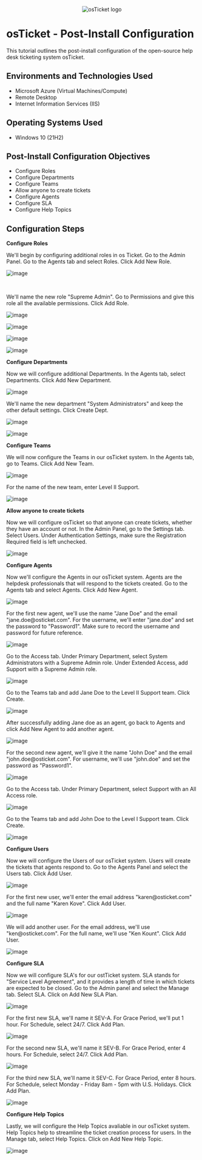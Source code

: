 <p align="center">
<img src="https://i.imgur.com/Clzj7Xs.png" alt="osTicket logo"/>
</p>

<h1>osTicket - Post-Install Configuration</h1>
This tutorial outlines the post-install configuration of the open-source help desk ticketing system osTicket.<br />

<h2>Environments and Technologies Used</h2>

- Microsoft Azure (Virtual Machines/Compute)
- Remote Desktop
- Internet Information Services (IIS)

<h2>Operating Systems Used </h2>

- Windows 10</b> (21H2)

<h2>Post-Install Configuration Objectives</h2>

- Configure Roles
- Configure Departments 
- Configure Teams
- Allow anyone to create tickets
- Configure Agents
- Configure SLA
- Configure Help Topics

<h2>Configuration Steps</h2>

**Configure Roles**
<p>
  We'll begin by configuring additional roles in os Ticket. Go to the Admin Panel. Go to the Agents tab and select Roles. Click Add New Role. 
</p>

![image](https://github.com/marbienjimeno/post-install-config/assets/29347863/4cd005b7-441c-4f48-ab92-adcd8e0b1558)

<br />

<p>
  We'll name the new role "Supreme Admin". Go to Permissions and give this role all the available permissions. Click Add Role.
</p>

![image](https://github.com/marbienjimeno/post-install-config/assets/29347863/5bdb3441-4f92-4233-9aec-cb9940bb154e)

![image](https://github.com/marbienjimeno/post-install-config/assets/29347863/85ff22f6-209c-41bf-8ff3-d34f2e0be6b1)

![image](https://github.com/marbienjimeno/post-install-config/assets/29347863/d3d53ac3-461f-4823-bc87-b50f5042c9e7)

![image](https://github.com/marbienjimeno/post-install-config/assets/29347863/7b80be09-f2b0-402b-9c21-088a8bd2476e)

**Configure Departments**
<p>
  Now we will configure additional Departments. In the Agents tab, select Departments. Click Add New Department.
</p>

![image](https://github.com/marbienjimeno/post-install-config/assets/29347863/c5308a0c-e381-4eb7-aad6-43278a6f6bf1)

<p>
  We'll name the new department "System Administrators" and keep the other default settings. Click Create Dept.
</p>

![image](https://github.com/marbienjimeno/post-install-config/assets/29347863/2c6161f7-7eb2-44fc-985b-4cda3d41f8dd)

![image](https://github.com/marbienjimeno/post-install-config/assets/29347863/63dae9c8-6533-4751-9bdb-9dbc8c6ae3b2)

**Configure Teams**
<p>
  We will now configure the Teams in our osTicket system. In the Agents tab, go to Teams. Click Add New Team. 
</p>

![image](https://github.com/marbienjimeno/post-install-config/assets/29347863/7be8ebe3-f904-4c7f-b372-42881aa8c31a)

<p>
  For the name of the new team, enter Level II Support. 
</p>

![image](https://github.com/marbienjimeno/post-install-config/assets/29347863/2d6cfc5b-fbb8-4fd1-b9f5-0acaa97a3688)

**Allow anyone to create tickets**
<p>
  Now we will configure osTicket so that anyone can create tickets, whether they have an account or not. In the Admin Panel, go to the Settings tab. Select Users. Under Authentication Settings, make sure the Registration Required field is left unchecked. 
</p>

![image](https://github.com/marbienjimeno/post-install-config/assets/29347863/f02d65e3-09d6-4e5e-82ea-9d75fdcbad42)

**Configure Agents**
<p>
  Now we'll configure the Agents in our osTicket system. Agents are the helpdesk professionals that will respond to the tickets created. Go to the Agents tab and select Agents. Click Add New Agent.
</p>

![image](https://github.com/marbienjimeno/post-install-config/assets/29347863/b0968cb9-0b85-4554-8475-cf655c79d7fb)

<p>
  For the first new agent, we'll use the name "Jane Doe" and the email "jane.doe@osticket.com". For the username, we'll enter "jane.doe" and set the password to "Password1". Make sure to record the username and password for future reference. 
</p>

![image](https://github.com/marbienjimeno/post-install-config/assets/29347863/cbaac90c-240e-45b1-9ce1-4e3aaeed153e)

<p>
  Go to the Access tab. Under Primary Department, select System Administrators with a Supreme Admin role. Under Extended Access, add Support with a Supreme Admin role. 
</p>

![image](https://github.com/marbienjimeno/post-install-config/assets/29347863/6f817e96-df94-4777-a52c-0a38de474f1d)

<p>
  Go to the Teams tab and add Jane Doe to the Level II Support team. Click Create. 
</p>

![image](https://github.com/marbienjimeno/post-install-config/assets/29347863/7ada930e-dbfe-43d4-9fb9-4dbf55c99343)

<p>
  After successfully adding Jane doe as an agent, go back to Agents and click Add New Agent to add another agent. 
</p>

![image](https://github.com/marbienjimeno/post-install-config/assets/29347863/ba295408-25fe-4cc4-86da-1582534d96c2)

<p>
  For the second new agent, we'll give it the name "John Doe" and the email "john.doe@osticket.com". For username, we'll use "john.doe" and set the password as "Password1".
</p>

![image](https://github.com/marbienjimeno/post-install-config/assets/29347863/1d6a0a05-37a8-4e25-a26b-5d275be3cea9)

<p>
  Go to the Access tab. Under Primary Department, select Support with an All Access role. 
</p>

![image](https://github.com/marbienjimeno/post-install-config/assets/29347863/6c056e7b-9d90-459b-8d7c-9a5a38d86c56)

<p>
  Go to the Teams tab and add John Doe to the Level I Support team. Click Create. 
</p>

![image](https://github.com/marbienjimeno/post-install-config/assets/29347863/c7d2d76d-e2f8-4469-a0ce-70f3dffc5351)

**Configure Users**
<p>
  Now we will configure the Users of our osTicket system. Users will create the tickets that agents respond to. Go to the Agents Panel and select the Users tab. Click Add User. 
</p>

![image](https://github.com/marbienjimeno/post-install-config/assets/29347863/fdea325a-b203-4485-b7f0-481edb7fc7f4)

<p>
  For the first new user, we'll enter the email address "karen@osticket.com" and the full name "Karen Kove". Click Add User. 
</p>

![image](https://github.com/marbienjimeno/post-install-config/assets/29347863/f97aa861-2699-4afc-b13a-3d3c4b6604aa)

<p>
  We will add another user. For the email address, we'll use "ken@osticket.com". For the full name, we'll use "Ken Kount". Click Add User.
</p>

![image](https://github.com/marbienjimeno/post-install-config/assets/29347863/13cc5305-0f1d-473b-8f99-f1277964859a)

**Configure SLA**
<p>
  Now we will configure SLA's for our ostTicket system. SLA stands for "Service Level Agreement", and it provides a length of time in which tickets are expected to be closed. Go to the Admin panel and select the Manage tab. Select SLA. Click on Add New SLA Plan.
</p>

![image](https://github.com/marbienjimeno/post-install-config/assets/29347863/09384a2e-2947-4dce-851b-a43683e843d1)

<p>
  For the first new SLA, we'll name it SEV-A. For Grace Period, we'll put 1 hour. For Schedule, select 24/7. Click Add Plan. 
</p>

![image](https://github.com/marbienjimeno/post-install-config/assets/29347863/6a23e806-3cb3-4140-a5b0-f784cea3b48a)

<p>
  For the second new SLA, we'll name it SEV-B. For Grace Period, enter 4 hours. For Schedule, select 24/7. Click Add Plan. 
</p>

![image](https://github.com/marbienjimeno/post-install-config/assets/29347863/eb2e225f-7a58-4da6-9916-90b63ea0a85c)

<p>
  For the third new SLA, we'll name it SEV-C. For Grace Period, enter 8 hours. For Schedule, select Monday - Friday 8am - 5pm with U.S. Holidays. Click Add Plan. 
</p>

![image](https://github.com/marbienjimeno/post-install-config/assets/29347863/40088576-39cf-476a-9437-d638dbfe3dc9)

**Configure Help Topics**
<p>
  Lastly, we will configure the Help Topics avaliable in our osTicket system. Help Topics help to streamline the ticket creation process for users. In the Manage tab, select Help Topics. Click on Add New Help Topic. 
</p>

![image](https://github.com/marbienjimeno/post-install-config/assets/29347863/8b936ff6-8871-4ac1-9fd7-c2366b9a7d66)
